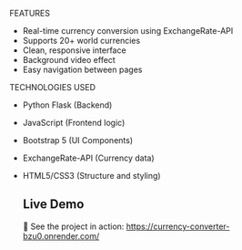 FEATURES
- Real-time currency conversion using ExchangeRate-API
- Supports 20+ world currencies
- Clean, responsive interface
- Background video effect
- Easy navigation between pages


TECHNOLOGIES USED
- Python Flask (Backend)
- JavaScript (Frontend logic)
- Bootstrap 5 (UI Components)
- ExchangeRate-API (Currency data)
- HTML5/CSS3 (Structure and styling)

  ## Live Demo
  🚀 See the project in action:  https://currency-converter-bzu0.onrender.com/
